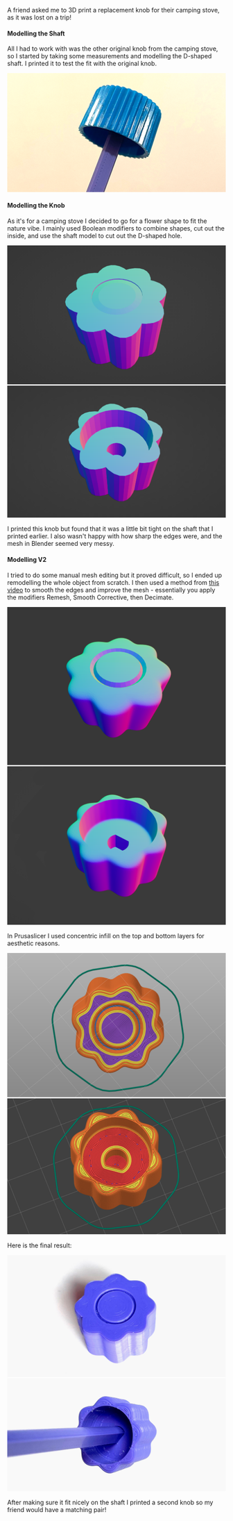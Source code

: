
A friend asked me to 3D print a replacement knob for their camping stove, as it was lost on a trip!

#### Modelling the Shaft

 All I had to work with was the other original knob from the camping stove, so I started by taking some measurements and modelling the D-shaped shaft. I printed it to test the fit with the original knob.

![D-shaped-shaft](./images/day-11-shaft.png)

#### Modelling the Knob

As it's for a camping stove I decided to go for a flower shape to fit the nature vibe. I mainly used Boolean modifiers to combine shapes, cut out the inside, and use the shaft model to cut out the D-shaped hole.

![knob-v1.1](./images/day-11-blender-knob-1.png)
![knob-v1.2](./images/day-11-blender-knob-2.png)

I printed this knob but found that it was a little bit tight on the shaft that I printed earlier. I also wasn't happy with how sharp the edges were, and the mesh in Blender seemed very messy.

#### Modelling V2

I tried to do some manual mesh editing but it proved difficult, so I ended up remodelling the whole object from scratch. I then used a method from [this video](https://youtu.be/sB68HUH87dk?si=vFysSH3rJOFzn7ug) to smooth the edges and improve the mesh - essentially you apply the modifiers Remesh, Smooth Corrective, then Decimate.

![knob-v2.1](./images/day-12-blender-knob-1.png)
![knob-v2.2](./images/day-12-blender-knob-2.png)

In Prusaslicer I used concentric infill on the top and bottom layers for aesthetic reasons.

![prusa-1](./images/day-12-prusa-knob-1.png)
![prusa-2](./images/day-12-prusa-knob-2.png)

Here is the final result:

![print-2.1](./images/day-12-knob-v2-top.png)
![print-2.2](./images/day-12-knob-v2-bottom.png)

After making sure it fit nicely on the shaft I printed a second knob so my friend would have a matching pair!

  <div style="height: 1em"> </div>

